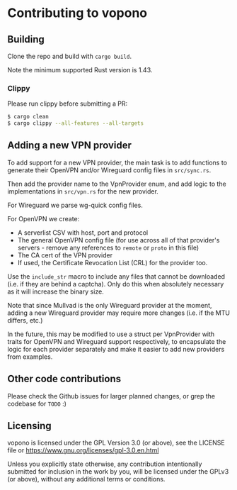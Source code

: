 # Contributing to vopono

## Building

Clone the repo and build with `cargo build`.

Note the minimum supported Rust version is 1.43.

### Clippy

Please run clippy before submitting a PR:

```bash
$ cargo clean
$ cargo clippy --all-features --all-targets
```

## Adding a new VPN provider

To add support for a new VPN provider, the main task is to add functions
to generate their OpenVPN and/or Wireguard config files in
`src/sync.rs`.

Then add the provider name to the VpnProvider enum, and add logic to the
implementations in `src/vpn.rs` for the new provider.

For Wireguard we parse wg-quick config files. 

For OpenVPN we create: 
* A serverlist CSV with host, port and protocol
* The general OpenVPN config file (for use across all of that provider's
servers - remove any references to `remote` or `proto` in this file)
* The CA cert of the VPN provider
* If used, the Certificate Revocation List (CRL) for the provider too.

Use the `include_str` macro to include any files that cannot be
downloaded (i.e. if they are behind a captcha). Only do this when
absolutely necessary as it will increase the binary size.

Note that since Mullvad is the only Wireguard provider at the moment,
adding a new Wireguard provider may require more changes (i.e. if the
MTU differs, etc.)

In the future, this may be modified to use a struct per VpnProvider with
traits for OpenVPN and Wireguard support respectively, to encapsulate
the logic for each provider separately and make it easier to add new
providers from examples.

## Other code contributions

Please check the Github issues for larger planned changes, or grep the
codebase for `TODO` :) 

## Licensing

vopono is licensed under the GPL Version 3.0 (or above), see the LICENSE
file or https://www.gnu.org/licenses/gpl-3.0.en.html

Unless you explicitly state otherwise, any contribution intentionally submitted
for inclusion in the work by you, will be licensed under the GPLv3 (or
above), without any additional terms or conditions.
